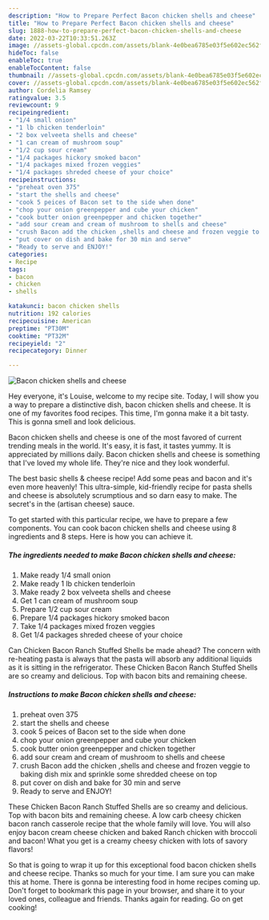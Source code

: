 ```yaml
---
description: "How to Prepare Perfect Bacon chicken shells and cheese"
title: "How to Prepare Perfect Bacon chicken shells and cheese"
slug: 1888-how-to-prepare-perfect-bacon-chicken-shells-and-cheese
date: 2022-03-22T10:33:51.263Z
image: //assets-global.cpcdn.com/assets/blank-4e0bea6785e03f5e602ec562f230caae08da540cada707380b4fe1bbebba43da.png
hideToc: false
enableToc: true
enableTocContent: false
thumbnail: //assets-global.cpcdn.com/assets/blank-4e0bea6785e03f5e602ec562f230caae08da540cada707380b4fe1bbebba43da.png
cover: //assets-global.cpcdn.com/assets/blank-4e0bea6785e03f5e602ec562f230caae08da540cada707380b4fe1bbebba43da.png
author: Cordelia Ramsey
ratingvalue: 3.5
reviewcount: 9
recipeingredient:
- "1/4 small onion"
- "1 lb chicken tenderloin"
- "2 box velveeta shells and cheese"
- "1 can cream of mushroom soup"
- "1/2 cup sour cream"
- "1/4 packages hickory smoked bacon"
- "1/4 packages mixed frozen veggies"
- "1/4 packages shreded cheese of your choice"
recipeinstructions:
- "preheat oven 375"
- "start the shells and cheese"
- "cook 5 peices of Bacon set to the side when done"
- "chop your onion greenpepper and cube your chicken"
- "cook butter onion greenpepper and chicken together"
- "add sour cream and cream of mushroom to shells and cheese"
- "crush Bacon add the chicken ,shells and cheese and frozen veggie to baking dish mix and sprinkle some shredded cheese on top"
- "put cover on dish and bake for 30 min and serve"
- "Ready to serve and ENJOY!"
categories:
- Recipe
tags:
- bacon
- chicken
- shells

katakunci: bacon chicken shells 
nutrition: 192 calories
recipecuisine: American
preptime: "PT30M"
cooktime: "PT32M"
recipeyield: "2"
recipecategory: Dinner

---
```



![Bacon chicken shells and cheese](//assets-global.cpcdn.com/assets/blank-4e0bea6785e03f5e602ec562f230caae08da540cada707380b4fe1bbebba43da.png)

Hey everyone, it's Louise, welcome to my recipe site. Today, I will show you a way to prepare a distinctive dish, bacon chicken shells and cheese. It is one of my favorites food recipes. This time, I'm gonna make it a bit tasty. This is gonna smell and look delicious.

Bacon chicken shells and cheese is one of the most favored of current trending meals in the world. It's easy, it is fast, it tastes yummy. It is appreciated by millions daily. Bacon chicken shells and cheese is something that I've loved my whole life. They're nice and they look wonderful.

The best basic shells & cheese recipe! Add some peas and bacon and it&#39;s even more heavenly! This ultra-simple, kid-friendly recipe for pasta shells and cheese is absolutely scrumptious and so darn easy to make. The secret&#39;s in the (artisan cheese) sauce.


To get started with this particular recipe, we have to prepare a few components. You can cook bacon chicken shells and cheese using 8 ingredients and 8 steps. Here is how you can achieve it.

<!--inarticleads1-->

##### The ingredients needed to make Bacon chicken shells and cheese:

1. Make ready 1/4 small onion
1. Make ready 1 lb chicken tenderloin
1. Make ready 2 box velveeta shells and cheese
1. Get 1 can cream of mushroom soup
1. Prepare 1/2 cup sour cream
1. Prepare 1/4 packages hickory smoked bacon
1. Take 1/4 packages mixed frozen veggies
1. Get 1/4 packages shreded cheese of your choice


Can Chicken Bacon Ranch Stuffed Shells be made ahead? The concern with re-heating pasta is always that the pasta will absorb any additional liquids as it is sitting in the refrigerator. These Chicken Bacon Ranch Stuffed Shells are so creamy and delicious. Top with bacon bits and remaining cheese. 

<!--inarticleads2-->

##### Instructions to make Bacon chicken shells and cheese:

1. preheat oven 375
1. start the shells and cheese
1. cook 5 peices of Bacon set to the side when done
1. chop your onion greenpepper and cube your chicken
1. cook butter onion greenpepper and chicken together
1. add sour cream and cream of mushroom to shells and cheese
1. crush Bacon add the chicken ,shells and cheese and frozen veggie to baking dish mix and sprinkle some shredded cheese on top
1. put cover on dish and bake for 30 min and serve
1. Ready to serve and ENJOY!

These Chicken Bacon Ranch Stuffed Shells are so creamy and delicious. Top with bacon bits and remaining cheese. A low carb cheesy chicken bacon ranch casserole recipe that the whole family will love. You will also enjoy bacon cream cheese chicken and baked Ranch chicken with broccoli and bacon! What you get is a creamy cheesy chicken with lots of savory flavors! 

So that is going to wrap it up for this exceptional food bacon chicken shells and cheese recipe. Thanks so much for your time. I am sure you can make this at home. There is gonna be interesting food in home recipes coming up. Don't forget to bookmark this page in your browser, and share it to your loved ones, colleague and friends. Thanks again for reading. Go on get cooking!
